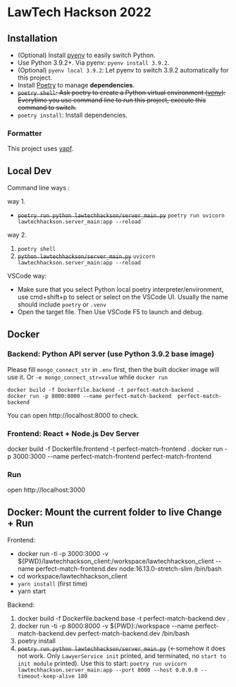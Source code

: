 # LawTech Hackson 2022

## Installation

- (Optional) Install [pyenv](https://github.com/pyenv/pyenv) to easily switch Python.
- Use Python 3.9.2+. Via pyenv: `pyenv install 3.9.2`.
- (Optional) `pyenv local 3.9.2`: Let pyenv to switch 3.9.2 automatically for this project.
- Install [Poetry](https://python-poetry.org/) to manage **dependencies**.
- ~~`poetry shell`: Ask poetry to create a Python virtual environment ([venv](https://docs.python.org/3/library/venv.html)): Everytime you use command line to run this project, execute this command to switch.~~
- `poetry install`: Install dependencies.

### Formatter

This project uses [yapf](https://github.com/google/yapf).

## Local Dev

Command line ways :

way 1. 

- ~~`poetry run python lawtechhackson/server_main.py`~~ `poetry run uvicorn lawtechhackson.server_main:app --reload`

way 2. 

1. `poetry shell`
2. ~~`python lawtechhackson/server_main.py`~~ `uvicorn lawtechhackson.server_main:app --reload`


VSCode way:

- Make sure that you select Python local poetry interpreter/environment, use cmd+shift+p to select or select on the VSCode UI. Usually the name should include `poetry` or `.venv` 
- Open the target file. Then Use VSCode F5 to launch and debug. 

## Docker 

### Backend: Python API server (use Python 3.9.2 base image)

Please fill `mongo_connect_str` in `.env` first, then the built docker image will use it. Or `-e mongo_connect_str=value` while `docker run`

```
docker build -f Dockerfile.backend -t perfect-match-backend .
docker run -p 8000:8000 --name perfect-match-backend  perfect-match-backend 
```

You can open http://localhost:8000 to check. 

### Frontend: React + Node.js Dev Server 

docker build -f Dockerfile.frontend -t perfect-match-frontend .
docker run -p 3000:3000 --name perfect-match-frontend perfect-match-frontend

### Run 

open http://localhost:3000

## Docker: Mount the current folder to live Change + Run
Frontend: 
- docker run -ti -p 3000:3000 -v ${PWD}/lawtechhackson_client:/workspace/lawtechhackson_client --name perfect-match-frontend.dev node:16.13.0-stretch-slim /bin/bash
- cd workspace/lawtechhackson_client
- `yarn install` (first time)
- yarn start

Backend: 
1. docker build -f Dockerfile.backend.base -t perfect-match-backend.dev .
2. docker run -ti -p 8000:8000 -v ${PWD}:/workspace --name perfect-match-backend.dev perfect-match-backend.dev /bin/bash
3. poetry install
5. ~~`poetry run python lawtechhackson/server_main.py`~~ (<-somehow it does not work. Only `LawyerService init` printed, and terminated, no `start to init module` printed). Use this to start: `poetry run uvicorn lawtechhackson.server_main:app --port 8000 --host 0.0.0.0 --timeout-keep-alive 180`
